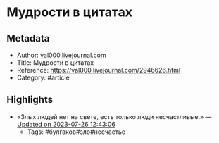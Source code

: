 # Мудрости в цитатах

## Metadata
- Author: [val000.livejournal.com]()
- Title: Мудрости в цитатах
- Reference: https://val000.livejournal.com/2946626.html
- Category: #article

## Highlights
- «Злых людей нет на свете, есть только люди несчастливые.» — [Updated on 2023-07-26 12:43:06](https://hyp.is/0u8gCiuYEe6qcNtQqCaqeg/val000.livejournal.com/2946626.html)
   - Tags: #булгаков#зло#несчастье
